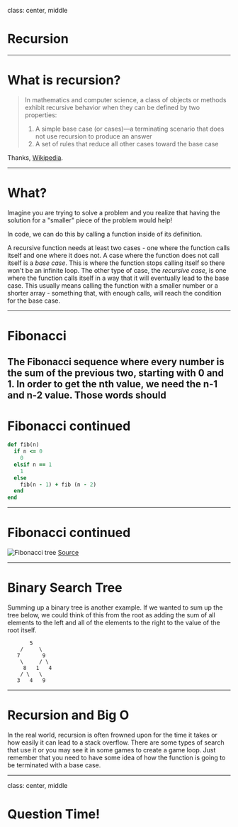 class: center, middle

# Recursion

---

# What is recursion?

> In mathematics and computer science, a class of objects or methods exhibit recursive behavior when they can be defined by two properties:
> 1. A simple base case (or cases)—a terminating scenario that does not use recursion to produce an answer
> 2. A set of rules that reduce all other cases toward the base case

Thanks, [Wikipedia](https://en.wikipedia.org/wiki/Recursion).

---

# What?

Imagine you are trying to solve a problem and you realize that having the solution for a "smaller" piece of the problem would help!

In code, we can do this by calling a function inside of its definition.

A recursive function needs at least two cases - one where the function calls itself and one where it does not. A case where the function does not call itself is a _base case_. This is where the function stops calling itself so there won't be an infinite loop. The other type of case, the _recursive case_, is one where the function calls itself in a way that it will eventually lead to the base case. This usually means calling the function with a smaller number or a shorter array - something that, with enough calls, will reach the condition for the base case.

---

# Fibonacci

The Fibonacci sequence where every number is the sum of the previous two, starting with 0 and 1. In order to get the nth value, we need the n-1 and n-2 value.
Those words should 
---

# Fibonacci continued

```ruby
def fib(n)
  if n <= 0
    0
  elsif n == 1
    1
  else
    fib(n - 1) + fib (n - 2)
  end
end
```

---

# Fibonacci continued
![Fibonacci tree](./fib-tree.jpeg)
[Source](https://cdn-images-1.medium.com/max/925/1*svQ784qk1hvBE3iz7VGGgQ.jpeg)


---

# Binary Search Tree

Summing up a binary tree is another example. If we wanted to sum up the tree below, we could think of this from the root as adding the sum of all elements to the left and all of the elements to the right to the value of the root itself.

```
       5
    /     \
   7       9
    \     / \
     8   1   4
    / \   \
   3   4   9
```

---

# Recursion and Big O

In the real world, recursion is often frowned upon for the time it takes or how easily it can lead to a stack overflow. There are some types of search that use it or you may see it in some games to create a game loop.  Just remember that you need to have some idea of how the function is going to be terminated with a base case.

---

class: center, middle
# Question Time!
